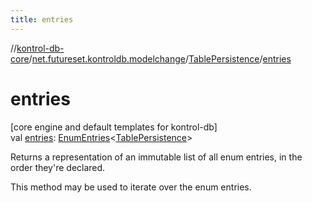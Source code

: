 ```yaml
---
title: entries
---
```

//[kontrol-db-core](../../../index.html)/[net.futureset.kontroldb.modelchange](../index.html)/[TablePersistence](index.html)/[entries](entries.html)



# entries



[core engine and default templates for kontrol-db]\
val [entries](entries.html): [EnumEntries](https://kotlinlang.org/api/latest/jvm/stdlib/kotlin.enums/-enum-entries/index.html)&lt;[TablePersistence](index.html)&gt;



Returns a representation of an immutable list of all enum entries, in the order they're declared.



This method may be used to iterate over the enum entries.




